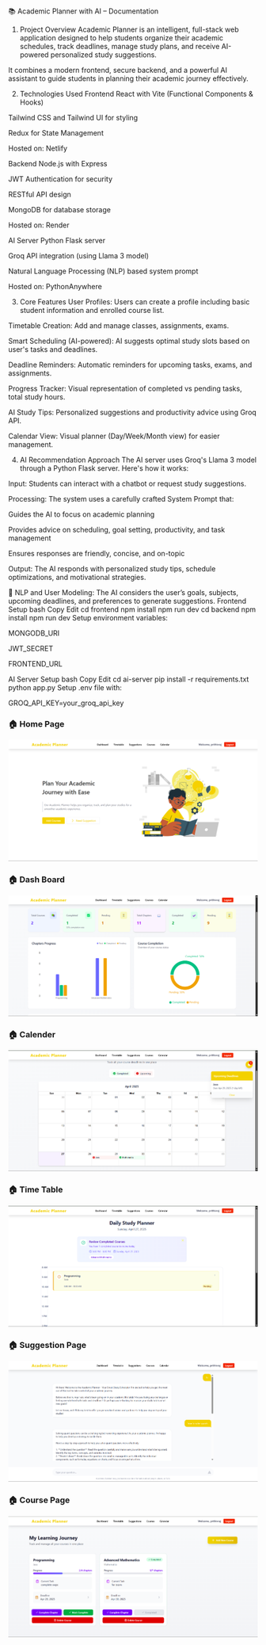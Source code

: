 📚 Academic Planner with AI – Documentation

1. Project Overview
   Academic Planner is an intelligent, full-stack web application designed to help students organize their academic schedules, track deadlines, manage study plans, and receive AI-powered personalized study suggestions.

It combines a modern frontend, secure backend, and a powerful AI assistant to guide students in planning their academic journey effectively.

2. Technologies Used
   Frontend
   React with Vite (Functional Components & Hooks)

Tailwind CSS and Tailwind UI for styling

Redux for State Management

Hosted on: Netlify

Backend
Node.js with Express

JWT Authentication for security

RESTful API design

MongoDB for database storage

Hosted on: Render

AI Server
Python Flask server

Groq API integration (using Llama 3 model)

Natural Language Processing (NLP) based system prompt

Hosted on: PythonAnywhere

3. Core Features
   User Profiles:
   Users can create a profile including basic student information and enrolled course list.

Timetable Creation:
Add and manage classes, assignments, exams.

Smart Scheduling (AI-powered):
AI suggests optimal study slots based on user's tasks and deadlines.

Deadline Reminders:
Automatic reminders for upcoming tasks, exams, and assignments.

Progress Tracker:
Visual representation of completed vs pending tasks, total study hours.

AI Study Tips:
Personalized suggestions and productivity advice using Groq API.

Calendar View:
Visual planner (Day/Week/Month view) for easier management.

4. AI Recommendation Approach
   The AI server uses Groq's Llama 3 model through a Python Flask server. Here's how it works:

Input:
Students can interact with a chatbot or request study suggestions.

Processing:
The system uses a carefully crafted System Prompt that:

Guides the AI to focus on academic planning

Provides advice on scheduling, goal setting, productivity, and task management

Ensures responses are friendly, concise, and on-topic

Output:
The AI responds with personalized study tips, schedule optimizations, and motivational strategies.

🧠 NLP and User Modeling:
The AI considers the user’s goals, subjects, upcoming deadlines, and preferences to generate suggestions.
Frontend Setup
bash
Copy
Edit
cd frontend
npm install
npm run dev
cd backend
npm install
npm run dev
Setup environment variables:

MONGODB_URI

JWT_SECRET

FRONTEND_URL

AI Server Setup
bash
Copy
Edit
cd ai-server
pip install -r requirements.txt
python app.py
Setup .env file with:

GROQ_API_KEY=your_groq_api_key

### 🏠 Home Page

![HomePage](./screenshots/Screenshot%202025-04-27%20105431.png)

### 🏠 Dash Board

![DashboardPage](./screenshots/image3.png)

### 🏠 Calender

![CalenderPage](./screenshots/image4.png)

### 🏠 Time Table

![TimeTablePage](./screenshots/image5.png)

### 🏠 Suggestion Page

![SuggestionPage](./screenshots/image2.png)

### 🏠 Course Page

![CoursePage](./screenshots/image1.png)
